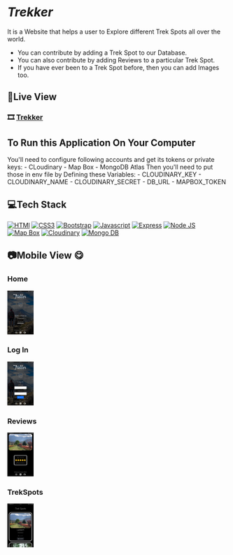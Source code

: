


# _Trekker_

It is a Website that helps a user to Explore different Trek Spots all over the world.

- You can contribute by adding a Trek Spot to our Database.
- You can also contribute by adding Reviews to a particular Trek Spot.
- If you have ever been to a Trek Spot before, then you can add Images too.

## 👀Live View

### 🎞️ [Trekker](https://salty-thicket-13361.herokuapp.com/)

## To Run this Application On Your Computer
You'll need to configure following accounts and get its tokens or private keys:
    - CLoudinary
    - Map Box
    - MongoDB Atlas
Then you'll need to put those in env file by Defining these Variables:
    - CLOUDINARY_KEY
    - CLOUDINARY_NAME
    - CLOUDINARY_SECRET
    - DB_URL
    - MAPBOX_TOKEN

## 💻Tech Stack

<a href="https://developer.mozilla.org/en-US/docs/Web/HTML" title="HTML"><img src="https://github.com/get-icon/geticon/raw/master/icons/html-5.svg" alt="HTMl" width="31px" height="31px"></a>
<a href="https://developer.mozilla.org/en-US/docs/Web/CSS" title="CSS3"><img src="https://github.com/get-icon/geticon/raw/master/icons/css-3.svg" alt="CSS3" width="31px" height="31px"></a>
<a href="https://getbootstrap.com/" title="Bootstrap"><img src="https://github.com/get-icon/geticon/raw/master/icons/bootstrap.svg" alt="Bootstrap" width="31px" height="31px"></a>
<a href="https://developer.mozilla.org/en-US/docs/Web/JavaScript" title="Javascript"><img src="https://github.com/get-icon/geticon/raw/master/icons/javascript.svg" alt="Javascript" width="31px" height="31px"></a>
<a href="https://expressjs.com/" title="Express"><img src="https://github.com/get-icon/geticon/raw/master/icons/bootstrap.svg" alt="Express" width="31px" height="31px"></a>
<a href="https://nodejs.org/en/" title="Node JS"><img src="https://github.com/get-icon/geticon/blob/master/icons/nodejs-icon.svg" alt="Node JS" width="31px" height="31px"></a>
<a href="https://www.mapbox.com/" title="Map Box"><img src="https://github.com/get-icon/geticon/blob/master/icons/mapbox-logo.svg" alt="Map Box" width="31px" height="31px"></a>
<a href="https://cloudinary.com/" title="Cloudinary"><img src="https://github.com/get-icon/geticon/blob/master/icons/cloudinary.svg" alt="Cloudinary" width="31px" height="31px"></a>
<a href="https://www.mongodb.com/" title="Mongo DB"><img src="https://github.com/get-icon/geticon/blob/master/icons/mongodb-icon.svg" alt="Mongo DB" width="31px" height="31px"></a>


## 📷Mobile View 😋

### Home 
<img src="/public/Images/Snapshots/HomePage.jpeg" style="height:100px;width:60px"/>

### Log In 
<img src="/public/Images/Snapshots/LogInPage.jpeg" style="height:100px;width:60px"/>

### Reviews
<img src="/public/Images/Snapshots/Reviews.jpeg" style="height:100px;width:60px"/>

### TrekSpots
<img src="/public/Images/Snapshots/TrekSpots.jpeg" style="height:100px;width:60px"/>



